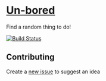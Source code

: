 # [Un-bored](https://ub.onyxcode.space)
Find a random thing to do!

[![Build Status](https://travis-ci.com/ONXLive/Un-bored.svg?branch=master)](https://travis-ci.com/ONXLive/Un-bored)

## Contributing
Create a [new issue](https://github.com/ONXLive/Un-bored/issues/new/choose) to suggest an idea
